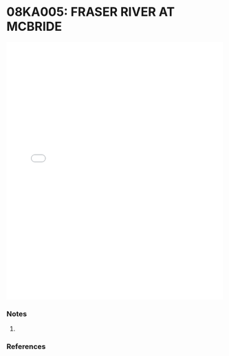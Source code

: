 # 08KA005: FRASER RIVER AT MCBRIDE

<iframe src="/_static/stations/08KA005_fdc.html" width="100%" height="600" frameborder="0"></iframe>

### Notes
1. 

### References

